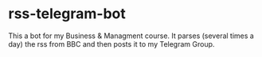 # rss-telegram-bot

This a bot for my Business & Managment course.
It parses (several times a day) the rss from BBC
and then posts it to my Telegram Group.     